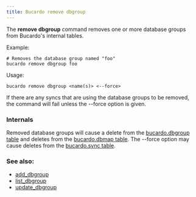 ```yaml
---
title: Bucardo remove dbgroup
---
```


The **remove dbgroup** command removes one or more database groups from Bucardo's internal tables.

Example:

    # Removes the database group named "foo"
    bucardo remove dbgroup foo


Usage:

    bucardo remove dbgroup <name(s)> <--force>

If there are any syncs that are using the database groups to be removed, the command will fail unless the --force option is given.

### Internals

Removed database groups will cause a delete from the [bucardo.dbgroup table](/bucardo.dbgroup_table "wikilink") and deletes from the [bucardo.dbmap table](/bucardo.dbmap_table "wikilink"). The --force option may cause deletes from the [bucardo.sync table](/bucardo.sync_table "wikilink").

### See also:

-   [add_dbgroup](/Bucardo/add_dbgroup "wikilink")
-   [list_dbgroup](/Bucardo/list_dbgroup "wikilink")
-   [update_dbgroup](/Bucardo/update_dbgroup "wikilink")

